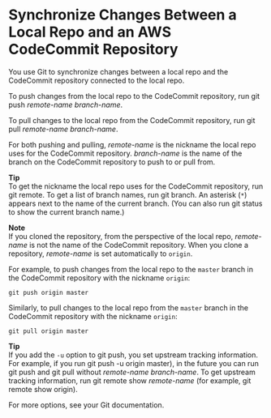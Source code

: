 # Synchronize Changes Between a Local Repo and an AWS CodeCommit Repository<a name="how-to-sync-changes"></a>

You use Git to synchronize changes between a local repo and the CodeCommit repository connected to the local repo\.

To push changes from the local repo to the CodeCommit repository, run git push *remote\-name* *branch\-name*\.

To pull changes to the local repo from the CodeCommit repository, run git pull *remote\-name* *branch\-name*\.

For both pushing and pulling, *remote\-name* is the nickname the local repo uses for the CodeCommit repository\. *branch\-name* is the name of the branch on the CodeCommit repository to push to or pull from\.

**Tip**  
To get the nickname the local repo uses for the CodeCommit repository, run git remote\. To get a list of branch names, run git branch\. An asterisk \(`*`\) appears next to the name of the current branch\. \(You can also run git status to show the current branch name\.\)

**Note**  
If you cloned the repository, from the perspective of the local repo, *remote\-name* is not the name of the CodeCommit repository\. When you clone a repository, *remote\-name* is set automatically to `origin`\. 

For example, to push changes from the local repo to the `master` branch in the CodeCommit repository with the nickname `origin`:

```
git push origin master
```

Similarly, to pull changes to the local repo from the `master` branch in the CodeCommit repository with the nickname `origin`:

```
git pull origin master
```

**Tip**  
If you add the `-u` option to git push, you set upstream tracking information\. For example, if you run git push \-u origin master\), in the future you can run git push and git pull without *remote\-name* *branch\-name*\. To get upstream tracking information, run git remote show *remote\-name* \(for example, git remote show origin\)\.

For more options, see your Git documentation\.